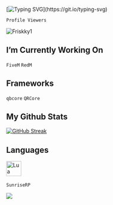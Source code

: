 [![Typing SVG](https://readme-typing-svg.demolab.com?font=Fira+Code&weight=700&pause=1000&color=A70000&width=435&lines=Welcome+To+My+Github!)](https://git.io/typing-svg)


```Profile Viewers```

<p align="left"> <img src="https://komarev.com/ghpvc/?username=Friskky1" alt="Friskky1" /> </p>

## I’m Currently Working On


```FiveM``` ```RedM``` 

## Frameworks
```qbcore``` ```QRCore```

## My Github Stats
[![GitHub Streak](http://github-readme-streak-stats.herokuapp.com?user=Friskky1&theme=dark&hide_border=true&background=000000)](https://git.io/streak-stats)

## Languages
<div>
<img src="https://github.com/devicons/devicon/blob/master/icons/lua/lua-original-wordmark.svg" title="Lua" alt="Lua" width="40" height="40"/>&nbsp;
</div>

```SunriseRP```
 <div align="left">
  <p><a href="https://discord.gg/sunriserp1">
      <img src="https://img.shields.io/discord/869166393470357535?style=for-the-badge&logo=discord&labelColor=7289da&logoColor=white&color=2c2f33&label=Discord"/>
  </a></p>
</div>

